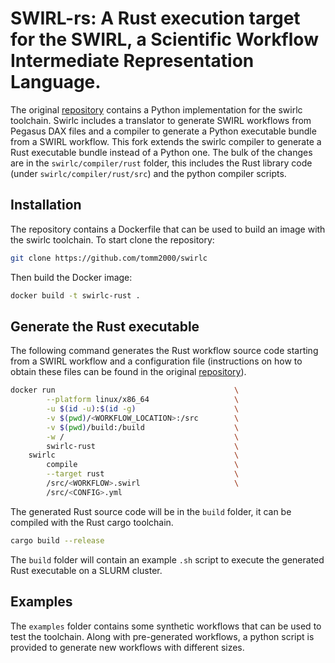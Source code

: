 # SWIRL-rs: A Rust execution target for the SWIRL, a Scientific Workflow Intermediate Representation Language.
The original [repository](https://github.com/alpha-unito/swirlc)  contains a Python implementation for the swirlc toolchain. Swirlc includes a translator to generate SWIRL workflows from Pegasus DAX files and a compiler to generate a Python executable bundle from a SWIRL workflow. This fork extends the swirlc compiler to generate a Rust executable bundle instead of a Python one. The bulk of the changes are in the `swirlc/compiler/rust` folder, this includes the Rust library code (under `swirlc/compiler/rust/src`) and the python compiler scripts.

## Installation
The repository contains a Dockerfile that can be used to build an image with the swirlc toolchain. To start clone the repository:

```bash
git clone https://github.com/tomm2000/swirlc
```

Then build the Docker image:

```bash
docker build -t swirlc-rust .
```

## Generate the Rust executable
The following command generates the Rust workflow source code starting from a SWIRL workflow and a configuration file (instructions on how to obtain these files can be found in the original [repository](https://github.com/tomm2000/swirlc?tab=readme-ov-file#translate)).
```bash
docker run                                        \
        --platform linux/x86_64                   \
        -u $(id -u):$(id -g)                      \
        -v $(pwd)/<WORKFLOW_LOCATION>:/src        \
        -v $(pwd)/build:/build                    \
        -w /                                      \
        swirlc-rust                               \
    swirlc                                        \
        compile                                   \
        --target rust                             \
        /src/<WORKFLOW>.swirl                     \
        /src/<CONFIG>.yml
```

The generated Rust source code will be in the `build` folder, it can be compiled with the Rust cargo toolchain.

```bash
cargo build --release
```

The `build` folder will contain an example `.sh` script to execute the generated Rust executable on a SLURM cluster.

## Examples
The `examples` folder contains some synthetic workflows that can be used to test the toolchain. Along with pre-generated workflows, a python script is provided to generate new workflows with different sizes.